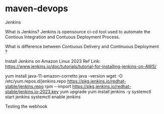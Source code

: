 # maven-devops
Jenkins

What is Jenkins?
Jenkins is opensource ci-cd tool used to automate the Contious Integration and Contuous Deployment Process.

What is difference between Contiuous Delivery and Continuous Deployment ?

Install Jenkins on Amazon Linux 2023
Ref Link: https://www.jenkins.io/doc/tutorials/tutorial-for-installing-jenkins-on-AWS/

yum install java-11-amazon-corretto
java -version
wget -O /etc/yum.repos.d/jenkins.repo     https://pkg.jenkins.io/redhat-stable/jenkins.repo
rpm --import https://pkg.jenkins.io/redhat-stable/jenkins.io-2023.key
yum upgrade
yum install jenkins -y
systemctl start jenkins
systemctl enable jenkins


Testing the webhook
